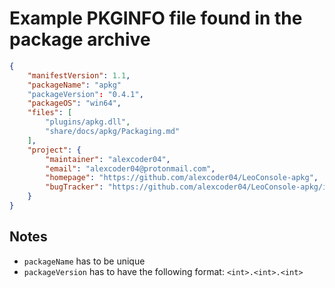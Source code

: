 
# Example PKGINFO file found in the package archive

```json
{
    "manifestVersion": 1.1,
    "packageName": "apkg"
    "packageVersion": "0.4.1",
    "packageOS": "win64",
    "files": [
        "plugins/apkg.dll",
        "share/docs/apkg/Packaging.md"
    ],
    "project": {
        "maintainer": "alexcoder04",
        "email": "alexcoder04@protonmail.com",
        "homepage": "https://github.com/alexcoder04/LeoConsole-apkg",
        "bugTracker": "https://github.com/alexcoder04/LeoConsole-apkg/issues"
    }
}
```

## Notes

 - `packageName` has to be unique
 - `packageVersion` has to have the following format: `<int>.<int>.<int>`

